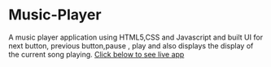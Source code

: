 # Music-Player
A music player application using HTML5,CSS and Javascript and built UI for next button, previous button,pause , play and also displays the display of the current song playing.
[Click below to see live app](/https://the-music-player.netlify.app/)

